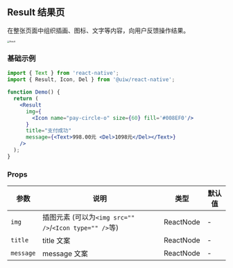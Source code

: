 Result 结果页
---

在整张页面中组织插画、图标、文字等内容，向用户反馈操作结果。

<img src='https://user-images.githubusercontent.com/66067296/140004296-414edcc2-c809-4fcf-a147-5088757ea7b1.png' alt='Result' style='zoom:33%;' />

### 基础示例

```jsx
import { Text } from 'react-native';
import { Result, Icon, Del } from '@uiw/react-native';

function Demo() {
  return (
    <Result
      img={
        <Icon name="pay-circle-o" size={60} fill='#008EF0'/>
      }
      title="支付成功"
      message={<Text>998.00元 <Del>1098元</Del></Text>}
    />
  );
}
```

### Props

| 参数 | 说明 | 类型 | 默认值 |
|------|------|-----|------|
| `img` | 插图元素 (可以为`<img src="" />`/`<Icon type="" />`等) | ReactNode | - |
| `title` | title 文案 | ReactNode | - |
| `message` | message 文案| ReactNode | - |
